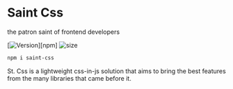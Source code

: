# Saint Css
the patron saint of frontend developers

[![Version][]][npm]
![size][]

[version]: https://flat.badgen.net/npm/v/saint-css
[size]: https://flat.badgen.net/bundlephobia/minzip/saint-css

```sh
npm i saint-css
```
St. Css is a lightweight css-in-js solution that aims to bring
the best features from the many libraries that came before it.